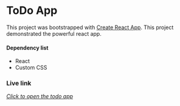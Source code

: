 # ToDo App
This project was bootstrapped with [Create React App](https://github.com/facebook/create-react-app).
This project demonstrated the powerful react app.

#### Dependency list
- React
- Custom CSS

### Live link
[*Click to open the todo app*](https://mehedikhokon.github.io/todo/)
